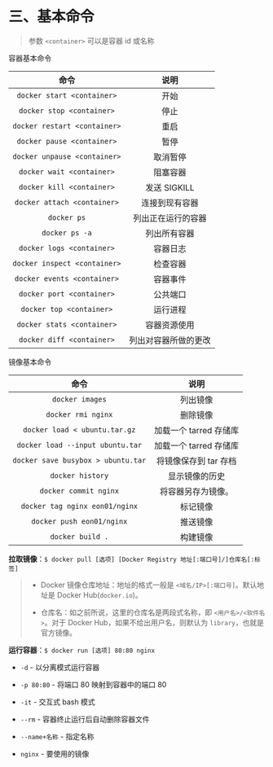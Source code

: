 # 三、基本命令

> 参数 `<container>` 可以是容器 id 或名称

容器基本命令

|             命令             |         说明         |
| :--------------------------: | :------------------: |
|  `docker start <container>`  |         开始         |
|  `docker stop <container>`   |         停止         |
| `docker restart <container>` |         重启         |
|  `docker pause <container>`  |         暂停         |
| `docker unpause <container>` |       取消暂停       |
|  `docker wait <container>`   |       阻塞容器       |
|  `docker kill <container>`   |     发送 SIGKILL     |
| `docker attach <container>`  |    连接到现有容器    |
|         `docker ps`          |  列出正在运行的容器  |
|        `docker ps -a`        |     列出所有容器     |
|  `docker logs <container>`   |       容器日志       |
| `docker inspect <container>` |       检查容器       |
| `docker events <container>`  |       容器事件       |
|  `docker port <container>`   |       公共端口       |
|   `docker top <container>`   |       运行进程       |
|  `docker stats <container>`  |     容器资源使用     |
|  `docker diff <container>`   | 列出对容器所做的更改 |

镜像基本命令

|                命令                |          说明          |
| :--------------------------------: | :--------------------: |
|          `docker images`           |        列出镜像        |
|         `docker rmi nginx`         |        删除镜像        |
|   `docker load < ubuntu.tar.gz`    | 加载一个 tarred 存储库 |
|  `docker load --input ubuntu.tar`  | 加载一个 tarred 存储库 |
| `docker save busybox > ubuntu.tar` | 将镜像保存到 tar 存档  |
|          `docker history`          |     显示镜像的历史     |
|       `docker commit nginx`        |   将容器另存为镜像。   |
|   `docker tag nginx eon01/nginx`   |        标记镜像        |
|     `docker push eon01/nginx`      |        推送镜像        |
|          `docker build .`          |        构建镜像        |

**拉取镜像**：`$ docker pull [选项] [Docker Registry 地址[:端口号]/]仓库名[:标签]`

> - Docker 镜像仓库地址：地址的格式一般是 `<域名/IP>[:端口号]`。默认地址是 Docker Hub(`docker.io`)。
>
> - 仓库名：如之前所说，这里的仓库名是两段式名称，即 `<用户名>/<软件名>`。对于 Docker Hub，如果不给出用户名，则默认为 `library`，也就是官方镜像。

**运行容器**：`$ docker run [选项] 80:80 nginx`

- `-d` - 以分离模式运行容器
- `-p 80:80` - 将端口 80 映射到容器中的端口 80

- `-it` - 交互式 bash 模式
- `--rm` - 容器终止运行后自动删除容器文件
- `--name+名称` - 指定名称
- `nginx` - 要使用的镜像
